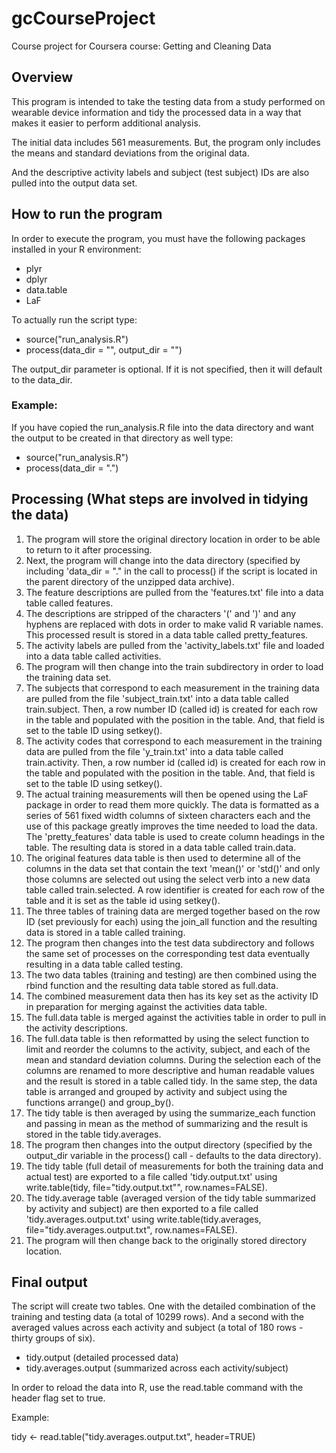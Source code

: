 # gcCourseProject
Course project for Coursera course: Getting and Cleaning Data

## Overview

This program is intended to take the testing data from a study performed on wearable device information and tidy the processed data in a way that makes it easier to perform additional analysis.

The initial data includes 561 measurements. But, the program only includes the means and standard deviations from the original data.

And the descriptive activity labels and subject (test subject) IDs are also pulled into the output data set.

## How to run the program

In order to execute the program, you must have the following packages installed in your R environment:

- plyr
- dplyr
- data.table
- LaF

To actually run the script type:

- source("run_analysis.R")
- process(data_dir = "<parent directory of the unzipped data archive>", output_dir = "<location where you want the tidied output to be created>")

The output_dir parameter is optional. If it is not specified, then it will default to the data_dir.

### Example:

If you have copied the run_analysis.R file into the data directory and want the output to be created in that directory as well type:

- source("run_analysis.R")
- process(data_dir = ".")

## Processing (What steps are involved in tidying the data)
1. The program will store the original directory location in order to be able to return to it after processing.
1. Next, the program will change into the data directory (specified by including 'data_dir = "." in the call to process() if the script is located in the parent directory of the unzipped data archive).
1. The feature descriptions are pulled from the 'features.txt' file into a data table called features.
1. The descriptions are stripped of the characters '(' and ')' and any hyphens are replaced with dots in order to make valid R variable names. This processed result is stored in a data table called pretty_features.
1. The activity labels are pulled from the 'activity_labels.txt' file and loaded into a data table called activities.
1. The program will then change into the train subdirectory in order to load the training data set.
1. The subjects that correspond to each measurement in the training data are pulled from the file 'subject_train.txt' into a data table called train.subject. Then, a row number ID (called id) is created for each row in the table and populated with the position in the table. And, that field is set to the table ID using setkey().
1. The activity codes that correspond to each measurement in the training data are pulled from the file 'y_train.txt' into a data table called train.activity. Then, a row number id (called id) is created for each row in the table and populated with the position in the table. And, that field is set to the table ID using setkey().
1. The actual training measurements will then be opened using the LaF package in order to read them more quickly. The data is formatted as a series of 561 fixed width columns of sixteen characters each and the use of this package greatly improves the time needed to load the data. The 'pretty_features' data table is used to create column headings in the table. The resulting data is stored in a data table called train.data.
1. The original features data table is then used to determine all of the columns in the data set that contain the text 'mean()' or 'std()' and only those columns are selected out using the select verb into a new data table called train.selected. A row identifier is created for each row of the table and it is set as the table id using setkey().
1. The three tables of training data are merged together based on the row ID (set previously for each) using the join_all function and the resulting data is stored in a table called training.
1. The program then changes into the test data subdirectory and follows the same set of processes on the corresponding test data eventually resulting in a data table called testing.
1. The two data tables (training and testing) are then combined using the rbind function and the resulting data table stored as full.data.
1. The combined measurement data then has its key set as the activity ID in preparation for merging against the activities data table.
1. The full.data table is merged against the activities table in order to pull in the activity descriptions.
1. The full.data table is then reformatted by using the select function to limit and reorder the columns to the activity, subject, and each of the mean and standard deviation columns. During the selection each of the columns are renamed to more descriptive and human readable values and the result is stored in a table called tidy. In the same step, the data table is arranged and grouped by activity and subject using the functions arrange() and group_by().
1. The tidy table is then averaged by using the summarize_each function and passing in mean as the method of summarizing and the result is stored in the table tidy.averages.
1. The program then changes into the output directory (specified by the output_dir variable in the process() call - defaults to the data directory).
1. The tidy table (full detail of measurements for both the training data and actual test) are exported to a file called 'tidy.output.txt' using write.table(tidy,  file="tidy.output.txt"", row.names=FALSE).
1. The tidy.average table (averaged version of the tidy table summarized by activity and subject) are then exported to a file called 'tidy.averages.output.txt' using write.table(tidy.averages, file="tidy.averages.output.txt", row.names=FALSE).
1. The program will then change back to the originally stored directory location.

## Final output

The script will create two tables. One with the detailed combination of the training and testing data (a total of 10299 rows). And a second with the averaged values across each activity and subject (a total of 180 rows - thirty groups of six).

- tidy.output (detailed processed data)
- tidy.averages.output (summarized across each activity/subject)

In order to reload the data into R, use the read.table command with the header flag set to true.

Example:

tidy <- read.table("tidy.averages.output.txt", header=TRUE)